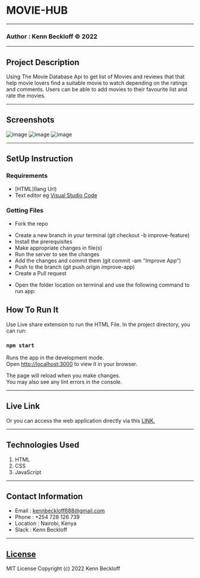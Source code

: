 # MOVIE-HUB
*****
### Author : Kenn Beckloff © 2022
****
## Project Description
Using The Movie Database Api to get list of Movies and reviews that that help movie lovers find a suitable movie to watch depending on the ratings and comments. Users can be able to add movies to their favourite list and rate the movies.
******

## Screenshots
 ![image](#)
 ![image](#)
 ![image](#)
 
********
## SetUp Instruction
### Requirements
* [HTML](lang Url)
* Text editor eg [Visual Studio Code](https://code.visualstudio.com/download)


### Getting Files
* Fork the repo
- Create a new branch in your terminal (git checkout -b improve-feature)
- Install the prerequisites
- Make appropriate changes in file(s)
- Run the server to see the changes
- Add the changes and commit them (git commit -am "Improve App")
- Push to the branch (git push origin improve-app)
- Create a Pull request
* Open the folder location on terminal and use the following command to run app:

## How To Run It
Use Live share extension to run the HTML File.
In the project directory, you can run:

### `npm start`

Runs the app in the development mode.\
Open [http://localhost:3000](http://localhost:3000) to view it in your browser.

The page will reload when you make changes.\
You may also see any lint errors in the console.

*****
## Live Link
Or you can access the web application directly via this [LINK.]([link.com/])
*****

## Technologies Used
1. HTML
2. CSS
3. JavaScript

*****
## Contact Information
* Email : kennbeckloff688@gmail.com
* Phone : +254 728 126 739
* Location : Nairobi, Kenya
* Slack : Kenn Beckloff
*****
## [License](LICENSE)
MIT License
Copyright (c) 2022 Kenn Beckloff



